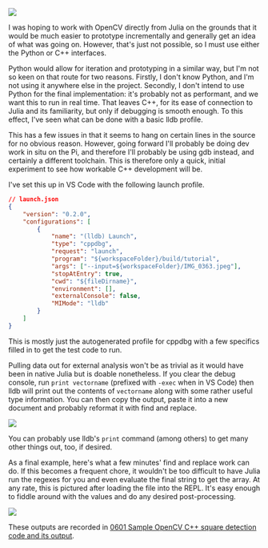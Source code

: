 ![](Screenshot%202024-06-01%20at%2022.53.03.png)

I was hoping to work with OpenCV directly from Julia on the grounds that it would be much easier to prototype incrementally and generally get an idea of what was going on. However, that's just not possible, so I must use either the Python or C++ interfaces.

Python would allow for iteration and prototyping in a similar way, but I'm not so keen on that route for two reasons. Firstly, I don't know Python, and I'm not using it anywhere else in the project. Secondly, I don't intend to use Python for the final implementation: it's probably not as performant, and we want this to run in real time. That leaves C++, for its ease of connection to Julia and its familiarity, but only if debugging is smooth enough. To this effect, I've seen what can be done with a basic lldb profile.

This has a few issues in that it seems to hang on certain lines in the source for no obvious reason. However, going forward I'll probably be doing dev work in situ on the Pi, and therefore I'll probably be using gdb instead, and certainly a different toolchain. This is therefore only a quick, initial experiment to see how workable C++ development will be.

I've set this up in VS Code with the following launch profile.

```json
// launch.json
{
	"version": "0.2.0",
	"configurations": [
		{
			"name": "(lldb) Launch",
			"type": "cppdbg",
			"request": "launch",
			"program": "${workspaceFolder}/build/tutorial",
			"args": ["--input=${workspaceFolder}/IMG_0363.jpeg"],
			"stopAtEntry": true,
			"cwd": "${fileDirname}",
			"environment": [],
			"externalConsole": false,
			"MIMode": "lldb"
		}
	]
}
```

This is mostly just the autogenerated profile for cppdbg with a few specifics filled in to get the test code to run.

Pulling data out for external analysis won't be as trivial as it would have been in native Julia but is doable nonetheless. If you clear the debug console, run `print vectorname` (prefixed with `-exec` when in VS Code) then lldb will print out the contents of `vectorname` along with some rather useful type information. You can then copy the output, paste it into a new document and probably reformat it with find and replace.

![](Screenshot%202024-06-01%20at%2023.11.55.png)

You can probably use lldb's `print` command (among others) to get many other things out, too, if desired.

As a final example, here's what a few minutes' find and replace work can do. If this becomes a frequent chore, it wouldn't be too difficult to have Julia run the regexes for you and even evaluate the final string to get the array. At any rate, this is pictured after loading the file into the REPL. It's easy enough to fiddle around with the values and do any desired post-processing.

![](Screenshot%202024-06-01%20at%2023.37.48.png)

These outputs are recorded in [0601 Sample OpenCV C++ square detection code and its output](0601%20Sample%20OpenCV%20C++%20square%20detection%20code%20and%20its%20output.md).